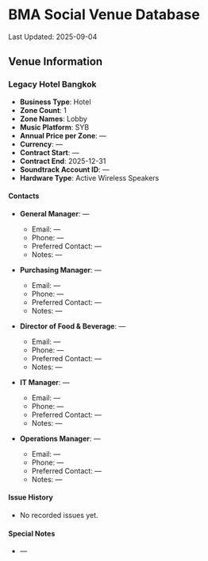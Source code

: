 # BMA Social Venue Database

Last Updated: 2025-09-04

## Venue Information

### Legacy Hotel Bangkok
- **Business Type**: Hotel
- **Zone Count**: 1
- **Zone Names**: Lobby
- **Music Platform**: SYB
- **Annual Price per Zone**: —
- **Currency**: —
- **Contract Start**: —
- **Contract End**: 2025-12-31
- **Soundtrack Account ID**: —
- **Hardware Type**: Active Wireless Speakers

#### Contacts
- **General Manager**: —
  - Email: —
  - Phone: —
  - Preferred Contact: —
  - Notes: —

- **Purchasing Manager**: —
  - Email: —
  - Phone: —
  - Preferred Contact: —
  - Notes: —

- **Director of Food & Beverage**: —
  - Email: —
  - Phone: —
  - Preferred Contact: —
  - Notes: —

- **IT Manager**: —
  - Email: —
  - Phone: —
  - Preferred Contact: —
  - Notes: —

- **Operations Manager**: —
  - Email: —
  - Phone: —
  - Preferred Contact: —
  - Notes: —

#### Issue History
- No recorded issues yet.

#### Special Notes
- —
